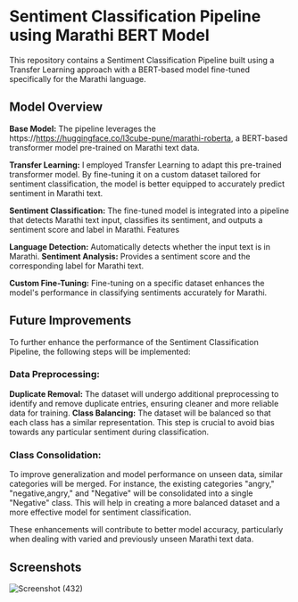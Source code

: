 # Sentiment Classification Pipeline using Marathi BERT Model

This repository contains a Sentiment Classification Pipeline built using a Transfer Learning approach with a BERT-based model fine-tuned specifically for the Marathi language.

## Model Overview
**Base Model:** The pipeline leverages the https://https://huggingface.co/l3cube-pune/marathi-roberta, a BERT-based transformer model pre-trained on Marathi text data.

**Transfer Learning:** I employed Transfer Learning to adapt this pre-trained transformer model. By fine-tuning it on a custom dataset tailored for sentiment classification, the model is better equipped to accurately predict sentiment in Marathi text.

**Sentiment Classification:** The fine-tuned model is integrated into a pipeline that detects Marathi text input, classifies its sentiment, and outputs a sentiment score and label in Marathi.
Features

**Language Detection:** Automatically detects whether the input text is in Marathi.
**Sentiment Analysis:** Provides a sentiment score and the corresponding label for Marathi text.

**Custom Fine-Tuning:** Fine-tuning on a specific dataset enhances the model's performance in classifying sentiments accurately for Marathi.



## Future Improvements

To further enhance the performance of the Sentiment Classification Pipeline, the following steps will be implemented:

### Data Preprocessing:

**Duplicate Removal:** The dataset will undergo additional preprocessing to identify and remove duplicate entries, ensuring cleaner and more reliable data for training.
**Class Balancing:** The dataset will be balanced so that each class has a similar representation. This step is crucial to avoid bias towards any particular sentiment during classification.
### Class Consolidation:

To improve generalization and model performance on unseen data, similar categories will be merged. For instance, the existing categories "angry," "negative,angry," and "Negative" will be consolidated into a single "Negative" class. This will help in creating a more balanced dataset and a more effective model for sentiment classification.

These enhancements will contribute to better model accuracy, particularly when dealing with varied and previously unseen Marathi text data.

## Screenshots

![Screenshot (432)](https://github.com/user-attachments/assets/7ee1a41a-360c-4b81-af34-e42ee0a92b66)
